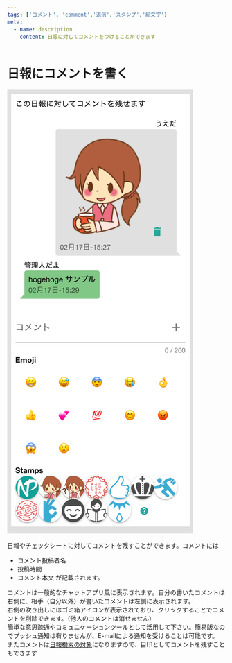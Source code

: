 ```yaml
---
tags: ['コメント', 'comment','返信','スタンプ','絵文字']
meta:
  - name: description
    content: 日報に対してコメントをつけることができます
---
```

# 日報にコメントを書く<Badge text="GOLD限定" type="error" />
![コメント](./res/r11.png)  

日報やチェックシートに対してコメントを残すことができます。コメントには
- コメント投稿者名
- 投稿時間
- コメント本文
が記載されます。

コメントは一般的なチャットアプリ風に表示されます。自分の書いたコメントは右側に、相手（自分以外）が書いたコメントは左側に表示されます。  
右側の吹き出しにはゴミ箱アイコンが表示されており、クリックすることでコメントを削除できます。（他人のコメントは消せません）  
簡単な意思疎通やコミュニケーションツールとして活用して下さい。簡易版なのでプッシュ通知は有りませんが、E-mailによる通知を受けることは可能です。  
またコメントは[日報検索の対象](/manual/res/search)になりますので、目印としてコメントを残すこともできます  